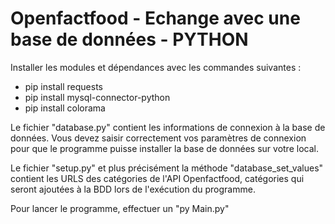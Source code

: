 # Openfactfood - Echange avec une base de données - PYTHON


Installer les modules et dépendances avec les commandes suivantes :
- pip install requests
- pip install mysql-connector-python
- pip install colorama

Le fichier "database.py" contient les informations de connexion à la base de données.
Vous devez saisir correctement vos paramètres de connexion pour que le programme puisse installer la base de données sur votre local.

Le fichier "setup.py" et plus précisément la méthode "database_set_values" contient les URLS des catégories de l'API Openfactfood, catégories qui seront ajoutées à la BDD  lors de l'exécution du programme.

Pour lancer le programme, effectuer un "py Main.py"
